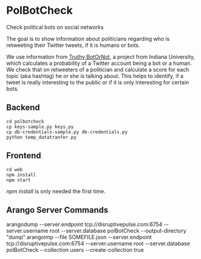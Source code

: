 # PolBotCheck
Check political bots on social networks

The goal is to show information about politicians regarding who is retweeting their Twitter
tweets, if it is humans or bots.

We use information from [Truthy BotOrNot](http://truthy.indiana.edu/botornot/), a project
from Indiana University, which calculates a probability of a Twitter account being a bot
or a human. We check that on retweeters of a politician and calculate a score for each
topic (aka hashtag) he or she is talking about. This helps to identify, if a tweet is
really interesting to the public or if it is only interesting for certain bots.

## Backend

    cd polbotcheck
    cp keys-sample.py keys.py
    cp db-credentials-sample.py db-credentials.py
    python temp_datatranfer.py

## Frontend

    cd web
    npm install
    npm start

_npm install_ is only needed the first time.

## Arango Server Commands

   arangodump --server.endpoint tcp://disruptivepulse.com:6754 --server.username root --server.database polBotCheck --output-directory "dump"
   arangoimp --file SOMEFILE.json --server.endpoint tcp://disruptivepulse.com:6754 --server.username root --server.database polBotCheck --collection users --create-collection true

